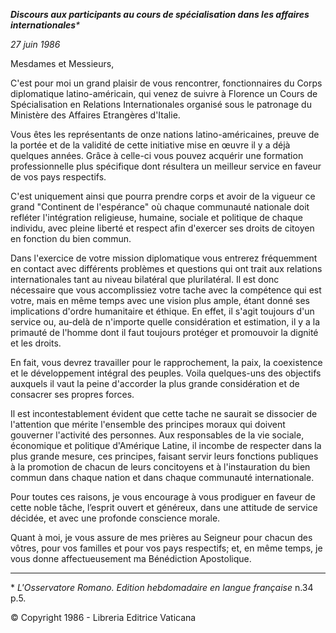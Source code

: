 ***Discours aux participants au cours de spécialisation dans les affaires internationales**\**

*27 juin 1986*

Mesdames et Messieurs,

C'est pour moi un grand plaisir de vous rencontrer, fonctionnaires du Corps diplomatique latino-américain, qui venez de suivre à Florence un Cours de Spécialisation en Relations Internationales organisé sous le patronage du Ministère des Affaires Etrangères d'Italie.

Vous êtes les représentants de onze nations latino-américaines, preuve de la portée et de la validité de cette initiative mise en œuvre il y a déjà quelques années. Grâce à celle-ci vous pouvez acquérir une formation professionnelle plus spécifique dont résultera un meilleur service en faveur de vos pays respectifs.

C'est uniquement ainsi que pourra prendre corps et avoir de la vigueur ce grand "Continent de l'espérance" où chaque communauté nationale doit refléter l'intégration religieuse, humaine, sociale et politique de chaque individu, avec pleine liberté et respect afin d'exercer ses droits de citoyen en fonction du bien commun.

Dans l'exercice de votre mission diplomatique vous entrerez fréquemment en contact avec différents problèmes et questions qui ont trait aux relations internationales tant au niveau bilatéral que plurilatéral. Il est donc nécessaire que vous accomplissiez votre tache avec la compétence qui est votre, mais en même temps avec une vision plus ample, étant donné ses implications d'ordre humanitaire et éthique. En effet, il s'agit toujours d'un service ou, au-delà de n'importe quelle considération et estimation, il y a la primauté de l'homme dont il faut toujours protéger et promouvoir la dignité et les droits.

En fait, vous devrez travailler pour le rapprochement, la paix, la coexistence et le développement intégral des peuples. Voila quelques-uns des objectifs auxquels il vaut la peine d'accorder la plus grande considération et de consacrer ses propres forces.

Il est incontestablement évident que cette tache ne saurait se dissocier de l'attention que mérite l'ensemble des principes moraux qui doivent gouverner l'activité des personnes. Aux responsables de la vie sociale, économique et politique d'Amérique Latine, il incombe de respecter dans la plus grande mesure, ces principes, faisant servir leurs fonctions publiques à la promotion de chacun de leurs concitoyens et à l'instauration du bien commun dans chaque nation et dans chaque communauté internationale.

Pour toutes ces raisons, je vous encourage à vous prodiguer en faveur de cette noble tâche, l’esprit ouvert et généreux, dans une attitude de service décidée, et avec une profonde conscience morale.

Quant à moi, je vous assure de mes prières au Seigneur pour chacun des vôtres, pour vos familles et pour vos pays respectifs; et, en même temps, je vous donne affectueusement ma Bénédiction Apostolique.

* * *

\* *L'Osservatore Romano. Edition hebdomadaire en langue française* n.34 p.5.

© Copyright 1986 - Libreria Editrice Vaticana